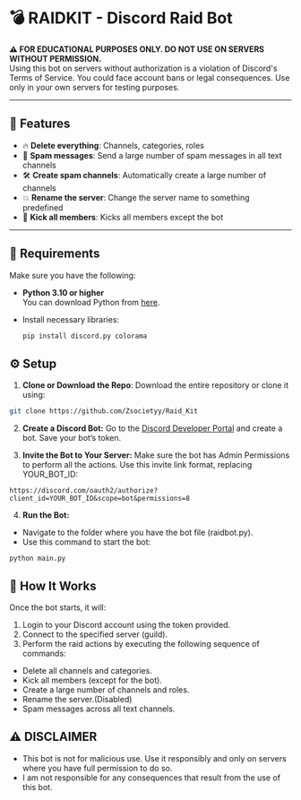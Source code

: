 # 💣 RAIDKIT - Discord Raid Bot

**⚠️ FOR EDUCATIONAL PURPOSES ONLY. DO NOT USE ON SERVERS WITHOUT PERMISSION.**  
Using this bot on servers without authorization is a violation of Discord's Terms of Service. You could face account bans or legal consequences. Use only in your own servers for testing purposes.

---

## 🚀 Features

- 🔥 **Delete everything**: Channels, categories, roles
- 📢 **Spam messages**: Send a large number of spam messages in all text channels
- 🛠️ **Create spam channels**: Automatically create a large number of channels
- 💥 **Rename the server**: Change the server name to something predefined
- 👢 **Kick all members**: Kicks all members except the bot

---

## 🧠 Requirements

Make sure you have the following:

- **Python 3.10 or higher**  
  You can download Python from [here](https://www.python.org/downloads/).
  
- Install necessary libraries:
  ```bash
  pip install discord.py colorama
  ```

## ⚙️ Setup
1. **Clone or Download the Repo**:
    Download the entire repository or clone it using:
  ```bash
  git clone https://github.com/Zsocietyy/Raid_Kit
  ```

2. **Create a Discord Bot:**
  Go to the [Discord Developer Portal](https://discord.com/developers/applications) and create a bot. Save your bot’s token.

3. **Invite the Bot to Your Server:**
    Make sure the bot has Admin Permissions to perform all the actions. Use this invite link format, replacing YOUR_BOT_ID:
  ```
  https://discord.com/oauth2/authorize?client_id=YOUR_BOT_ID&scope=bot&permissions=8
  ```

4. **Run the Bot:**
- Navigate to the folder where you have the bot file (raidbot.py).
- Use this command to start the bot:

```
python main.py
```

## 📝 How It Works
Once the bot starts, it will:
1. Login to your Discord account using the token provided.
2. Connect to the specified server (guild).
3. Perform the raid actions by executing the following sequence of commands:

* Delete all channels and categories.
* Kick all members (except for the bot).
* Create a large number of channels and roles.
* Rename the server.(Disabled)
* Spam messages across all text channels.

## ⚠️ DISCLAIMER

* This bot is not for malicious use. Use it responsibly and only on servers where you have full permission to do so.
* I am not responsible for any consequences that result from the use of this bot.
